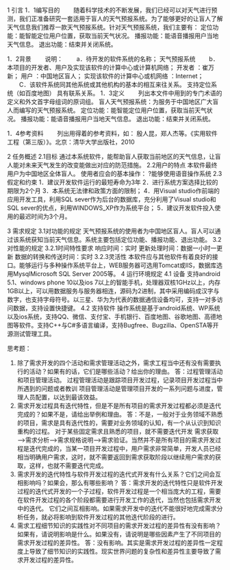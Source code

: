 1 引言
1．1编写目的
　　随着科学技术的不断发展，我们已经可以对天气进行预测，我们正准备研究一套适用于盲人的天气预报系统。为了能够更好的让盲人了解天气信息我们推荐一款天气预报系统。针对天气预报系统，我们主要有：
定位功能：能智能定位用户位置，获取当前天气状况。 
播报功能：能语音播报用户当地天气信息。
退出功能：结束并关闭系统。

1．2背景 
　　说明：
　　a．待开发的软件系统的名称；
天气预报系统
　　b．本项目的开发者、用户及实现该软件的计算中心或计算机网络；
开发者 ：崔万新；
用户 ：中国地区盲人；
实现该软件的计算中心或机网络 ：Internet；
　　C．该软件系统同其他系统或其他机构的基本的相互来往关系。
支持定位系统（如百度地图） 具有联系关系。
1．3定义
　　列出本文件中用到的专门术语的定义和外文首字母组词的原词组。
盲人天气预报系统：为服务于中国地区广大盲人而编写的天气预报系统。
定位功能：能智能定位用户位置，获取当前天气状况。 
播报功能：能语音播报用户当地天气信息。
退出功能：结束并关闭系统。

1．4参考资料 
　　列出用得着的参考资料，如：
殷人昆，郑人杰等。《实用软件工程（第三版）》。北京：清华大学出版社，2010
 
2 任务概述 
2.1目标 
  通过本系统软件，能帮助盲人获取当前地区的天气信息，让盲人能对未来天气发生的改变能做出对应的防范措施。 
2.2用户的特点
    本软件最终用户为中国地区全体盲人。 
使用者应会的基本操作： 
?能够使用语音操作系统 
2.3假定和约束
1．建议开发软件运行的最短寿命为3年 
2．进行系统方案选择比较的期限为2个月 
3．本系统无法律和政策方面的限制； 
4．用Visual studio作前端的应用开发工具，利用SQL sever作为后台的数据库，充分利用了Visual studio和SQL sever的优点，利用WINDOWS_XP作为系统平台； 
5．建议开发软件投入使用的最迟时间为3个月。
 
3 需求规定 
3.1对功能的规定
    天气预报系统的使用者为中国地区盲人。盲人可以通过该系统获知当前天气信息。系统主要包括定位功能、播报功能、退出功能。
3.2 对性能的规定
3.2.1时间特性要求
响应时间：实时
更新处理时间：数据一小时一更新 
数据的转换和传送时间：实时
3.2.3灵活性
    本软件应与其他软件有着良好的接口。能够运行与多种操作系统平台上，WEB服务器可选用Tomcat或IIS，数据库选用MysqlMicrosoft SQL Server 2005等。 
4  运行环境规定
4.1 设备
支持android 5.1、windows phone 10以及ios 7以上的智能手机，处理器双核1GHz以上，内存1GB以上，可以用数据服务与服务器相连，源码为2进制，其中采用编码成汉字与数字，也支持字母符号。以三星、华为为代表的数据通信设备均可，支持一对多访问数据，支持设置快捷键。
4.2 支持软件
操作系统是基于android系统、WP系统以及ios系统，支持QQ、微信、支付宝、手机银行、百度地图、谷歌地图、高德地图等软件。支持C++与C#多语言编译，支持Bugfree、Bugzilla、OpenSTA等开源测试管理工具。





思考题：

1.  除了需求开发的四个活动和需求管理活动之外，需求工程当中还有没有需要执行的活动？如果有的话，它们是哪些活动？给出你的理由。
答：过程管理活动和项目管理活动。
过程管理活动是跟踪项目开发过程，记录项目开发过程当中所遇到的问题或者教训
	项目管理活动是管理项目开发的一系列问题与进度，管理人员配置，以达到最该效益。
2.	需求开发过程具有迭代特性，但是不是所有项目的需求开发过程都必须是迭代完成的？如果不是，请给出举例和理由。
答：不是，一般对于业务领域不熟悉的项目，需求是具有迭代性的，需要对业务领域的认知，有一个从认识到知识重构的过程。
	对于某些固定需求且熟悉的项目，就不需要迭代开发
	需求获取——>需求分析——>需求规格说明——>需求验证。当然并不是所有项目的需求开发过程是迭代完成的，当某一项目开发过程中，用户需求非常简单，开发人员已经相当明确用户需求，这时，就不需要返回到需求获取阶段以继续用户需求的获取，这样，也就不需要迭代完成。
3.	需求开发的迭代特性与软件开发过程的迭代式开发有什么关系？它们之间会互相影响吗？如果会，那么有哪些影响？
答：需求开发的迭代特性只是软件开发过程的迭代式开发的一个子过程，软件开发过程是一个相当庞大的工程，需要在软件开发过程的各个阶段都需要进行开发工作的迭代，当然也包括需求开发中的迭代。
它们之间互相影响。如果需求开发中的迭代不能很好地完成需求分析任务，就必将影响到软件开发过程的其他迭代阶段的进行。
4.	需求工程细节知识的实践性对不同项目的需求开发过程的差异性有没有影响？如果有，请说明影响是什么。如果没有，请说明是哪些因素产生了不同项目的需求开发过程的差异性。
答：没有影响。其实是需求开发过程的差异性一定程度上导致了细节知识的实践性。现实世界问题的复杂性和差异性主要导致了需求开发过程的差异性。

